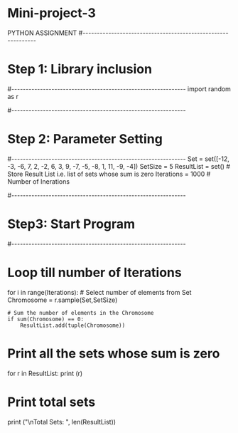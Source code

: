 # Mini-project-3
PYTHON ASSIGNMENT
#-------------------------------------------------------------
# Step 1: Library inclusion                             
#-------------------------------------------------------------
import random as r


#-------------------------------------------------------------
# Step 2: Parameter Setting
#-------------------------------------------------------------
Set         = set([-12, -3, -6, 7, 2, -2, 6, 3, 9, -7, -5, -8, 1, 11, -9, -4])
SetSize     = 5
ResultList  = set()    # Store Result List i.e. list of sets whose sum is zero
Iterations  = 1000   # Number of Inerations


#-------------------------------------------------------------
# Step3: Start Program
#-------------------------------------------------------------

# Loop till number of Iterations
for i in range(Iterations):
    # Select number of elements from Set
    Chromosome = r.sample(Set,SetSize)

    # Sum the number of elements in the Chromosome
    if sum(Chromosome) == 0:
        ResultList.add(tuple(Chromosome))

# Print all the sets whose sum is zero
for r in ResultList:
	print (r)

# Print total sets
print ("\nTotal Sets: ", len(ResultList))
